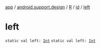 [app](../../../index.md) / [android.support.design](../../index.md) / [R](../index.md) / [id](index.md) / [left](.)

# left

`static val left: `[`Int`](https://kotlinlang.org/api/latest/jvm/stdlib/kotlin/-int/index.html)
`static val left: `[`Int`](https://kotlinlang.org/api/latest/jvm/stdlib/kotlin/-int/index.html)